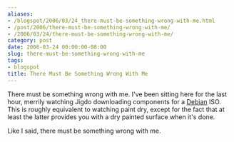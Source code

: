 ```yaml
---
aliases:
- /blogspot/2006/03/24_there-must-be-something-wrong-with-me.html
- /post/2006/there-must-be-something-wrong-with-me/
- /2006/03/24/there-must-be-something-wrong-with-me/
category: post
date: 2006-03-24 00:00:00-08:00
slug: there-must-be-something-wrong-with-me
tags:
- blogspot
title: There Must Be Something Wrong With Me
---
```


There must be something wrong with me. I've been sitting here for the last hour, merrily watching Jigdo downloading components for a [Debian](http://www.debian.org) ISO. This is roughly equivalent to watching paint dry, except for the fact that at least the latter provides you with a dry painted surface when it's done.

Like I said, there must be something wrong with me.

